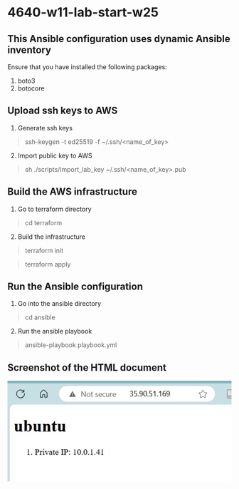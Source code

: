 # 4640-w11-lab-start-w25

## This Ansible configuration uses dynamic Ansible inventory
Ensure that you have installed the following packages:
1. boto3
2. botocore

## Upload ssh keys to AWS
1. Generate ssh keys
> ssh-keygen -t ed25519 -f ~/.ssh/<name_of_key>
2. Import public key to AWS
> sh ./scripts/import_lab_key ~/.ssh/<name_of_key>.pub

## Build the AWS infrastructure
1. Go to terraform directory
> cd terraform
2. Build the infrastructure
> terraform init

> terraform apply

## Run the Ansible configuration
1. Go into the ansible directory
> cd ansible
2. Run the ansible playbook
> ansible-playbook playbook.yml

## Screenshot of the HTML document
![alt text](image.png)